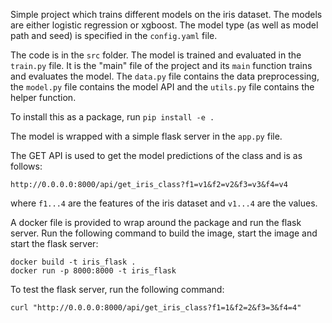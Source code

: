 Simple project which trains different models on the iris dataset. The models are either logistic regression or xgboost.
The model type (as well as model path and seed) is specified in the `config.yaml` file.

The code is in the `src` folder.
The model is trained and evaluated in the `train.py` file. It is the "main" file of the project and its `main` function
trains and evaluates the model. The `data.py` file contains the data preprocessing, the `model.py` file contains the
model API and the `utils.py` file contains the helper function.

To install this as a package, run `pip install -e .`

The model is wrapped with a simple flask server in the `app.py` file.

The GET API is used to get the model predictions of the class and is as follows:

    http://0.0.0.0:8000/api/get_iris_class?f1=v1&f2=v2&f3=v3&f4=v4

where `f1...4` are the features of the iris dataset and `v1...4` are the values.

A docker file is provided to wrap around the package and run the flask server. Run the following
command to build the image, start the image and start the flask server:

    docker build -t iris_flask .
    docker run -p 8000:8000 -t iris_flask

To test the flask server, run the following command:

    curl "http://0.0.0.0:8000/api/get_iris_class?f1=1&f2=2&f3=3&f4=4"
